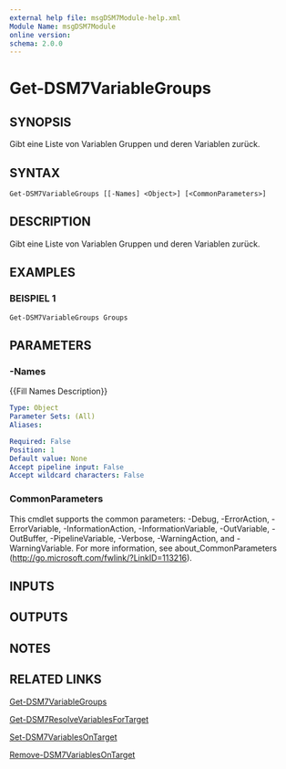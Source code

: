 ```yaml
---
external help file: msgDSM7Module-help.xml
Module Name: msgDSM7Module
online version:
schema: 2.0.0
---
```


# Get-DSM7VariableGroups

## SYNOPSIS
Gibt eine Liste von Variablen Gruppen und deren Variablen zurück.

## SYNTAX

```
Get-DSM7VariableGroups [[-Names] <Object>] [<CommonParameters>]
```

## DESCRIPTION
Gibt eine Liste von Variablen Gruppen und deren Variablen zurück.

## EXAMPLES

### BEISPIEL 1
```
Get-DSM7VariableGroups Groups
```

## PARAMETERS

### -Names
{{Fill Names Description}}

```yaml
Type: Object
Parameter Sets: (All)
Aliases:

Required: False
Position: 1
Default value: None
Accept pipeline input: False
Accept wildcard characters: False
```

### CommonParameters
This cmdlet supports the common parameters: -Debug, -ErrorAction, -ErrorVariable, -InformationAction, -InformationVariable, -OutVariable, -OutBuffer, -PipelineVariable, -Verbose, -WarningAction, and -WarningVariable.
For more information, see about_CommonParameters (http://go.microsoft.com/fwlink/?LinkID=113216).

## INPUTS

## OUTPUTS

## NOTES

## RELATED LINKS

[Get-DSM7VariableGroups]()

[Get-DSM7ResolveVariablesForTarget]()

[Set-DSM7VariablesOnTarget]()

[Remove-DSM7VariablesOnTarget]()

